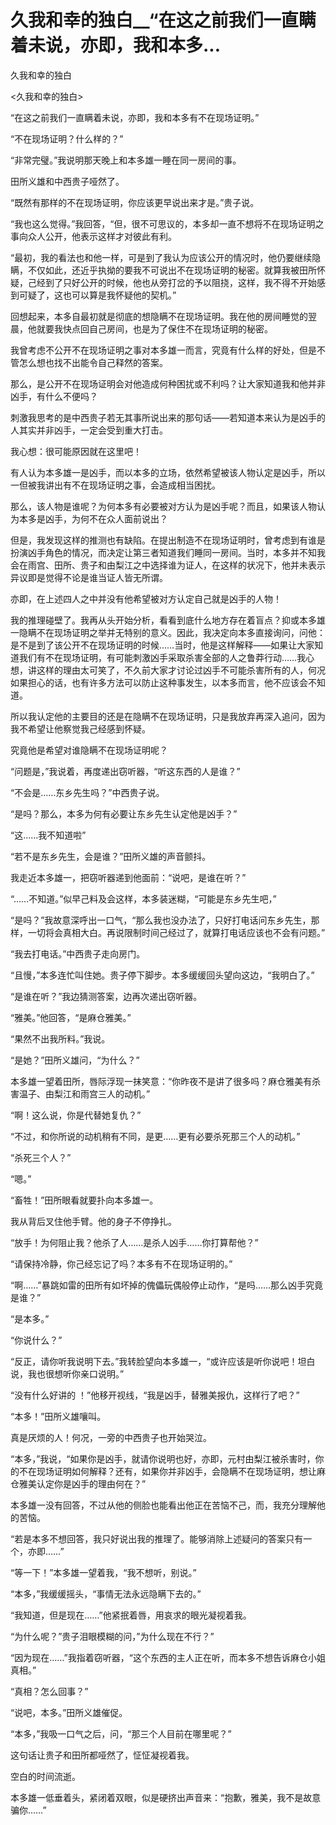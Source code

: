 # 久我和幸的独白__“在这之前我们一直瞒着未说，亦即，我和本多...

久我和幸的独白

<久我和幸的独白>

“在这之前我们一直瞒着未说，亦即，我和本多有不在现场证明。”

“不在现场证明？什么样的？”

“非常完璧。”我说明那天晚上和本多雄一睡在同一房间的事。

田所义雄和中西贵子哑然了。

“既然有那样的不在现场证明，你应该更早说出来才是。”贵子说。

“我也这么觉得。”我回答，“但，很不可思议的，本多却一直不想将不在现场证明之事向众人公开，他表示这样才对彼此有利。

“最初，我的看法也和他一样，可是到了我认为应该公开的情况时，他仍要继续隐瞒，不仅如此，还近乎执拗的要我不可说出不在现场证明的秘密。就算我被田所怀疑，己经到了只好公开的时候，他也从旁打岔的予以阻挠，这样，我不得不开始感到可疑了，这也可以算是我怀疑他的契机。”

回想起来，本多自最初就是彻底的想隐瞒不在现场证明。我在他的房间睡觉的翌晨，他就要我快点回自己房间，也是为了保住不在现场证明的秘密。

我曾考虑不公开不在现场证明之事对本多雄一而言，究竟有什么样的好处，但是不管怎么想也找不出能令自己释然的答案。

那么，是公开不在现场证明会对他造成何种困扰或不利吗？让大家知道我和他并非凶手，有什么不便吗？

刺激我思考的是中西贵子若无其事所说出来的那句话——若知道本来认为是凶手的人其实并非凶手，一定会受到重大打击。

我心想：很可能原因就在这里吧！

有人认为本多雄一是凶手，而以本多的立场，依然希望被该人物认定是凶手，所以一但被我讲出有不在现场证明之事，会造成相当困扰。

那么，该人物是谁呢？为何本多有必要被对方认为是凶手呢？而且，如果该人物认为本多是凶手，为何不在众人面前说出？

但是，我发现这样的推测也有缺陷。在提出制造不在现场证明时，曾考虑到有谁是扮演凶手角色的情况，而决定让第三者知道我们睡同一房间。当时，本多并不知我会在雨宫、田所、贵子和由梨江之中选择谁为证人，在这样的状况下，他并未表示异议即是觉得不论是谁当证人皆无所谓。

亦即，在上述四人之中并没有他希望被对方认定自己就是凶手的人物！

我的推理碰壁了。我再从头开始分析，看看到底什么地方存在着盲点？抑或本多雄一隐瞒不在现场证明之举并无特别的意义。因此，我决定向本多直接询问，问他：是不是到了该公开不在现场证明的时候……当时，他是这样解释——如果让大家知道我们有不在现场证明，有可能刺激凶手采取杀害全部的人之鲁莽行动……我心想，讲这样的理由太可笑了，不久前大家才讨论过凶手不可能杀害所有的人，何况如果担心的话，也有许多方法可以防止这种事发生，以本多而言，他不应该会不知道。

所以我认定他的主要目的还是在隐瞒不在现场证明，只是我放弃再深入追问，因为我不希望让他察觉我己经感到怀疑。

究竟他是希望对谁隐瞒不在现场证明呢？

“问题是，”我说着，再度递出窃听器，“听这东西的人是谁？”

“不会是……东乡先生吗？”中西贵子说。

“是吗？那么，本多为何有必要让东乡先生认定他是凶手？”

“这……我不知道啦”

“若不是东乡先生，会是谁？”田所义雄的声音颤抖。

我走近本多雄一，把窃听器递到他面前：“说吧，是谁在听？”

“……不知道。”似早己料及会这样，本多装迷糊，“可能是东乡先生吧，”

“是吗？”我故意深呼出一口气，“那么我也没办法了，只好打电话问东乡先生，那样，一切将会真相大白。再说限制时间己经过了，就算打电话应该也不会有问题。”

“我去打电话。”中西贵子走向房门。

“且慢，”本多连忙叫住她。贵子停下脚步。本多缓缓回头望向这边，“我明白了。”

“是谁在听？”我边猜测答案，边再次递出窃听器。

“雅美。”他回答，“是麻仓雅美。”

“果然不出我所料。”我说。

“是她？”田所义雄问，“为什么？”

本多雄一望着田所，唇际浮现一抹笑意：“你昨夜不是讲了很多吗？麻仓雅美有杀害温子、由梨江和雨宫三人的动机。”

“啊！这么说，你是代替她复仇？”

“不过，和你所说的动机稍有不同，是更……更有必要杀死那三个人的动机。”

“杀死三个人？”

“嗯。”

“畜牲！”田所眼看就要扑向本多雄一。

我从背后叉住他手臂。他的身子不停挣扎。

“放手！为何阻止我？他杀了人……是杀人凶手……你打算帮他？”

“请保持冷静，你己经忘记了吗？本多有不在现场证明的。”

“啊……”暴跳如雷的田所有如坏掉的傀儡玩偶般停止动作，“是吗……那么凶手究竟是谁？”

“是本多。”

“你说什么？”

“反正，请你听我说明下去。”我转脸望向本多雄一，“或许应该是听你说吧！坦白说，我也很想听你亲口说明。”

“没有什么好讲的 ！”他移开视线，“我是凶手，替雅美报仇，这样行了吧？”

“本多！”田所义雄嚷叫。

真是厌烦的人！何况，一旁的中西贵子也开始哭泣。

“本多，”我说，“如果你是凶手，就请你说明也好，亦即，元村由梨江被杀害时，你的不在现场证明如何解释？还有，如果你并非凶手，会隐瞒不在现场证明，想让麻仓雅美认定你是凶手的理由何在？”

本多雄一没有回答，不过从他的侧脸也能看出他正在苦恼不己，而，我充分理解他的苦恼。

“若是本多不想回答，我只好说出我的推理了。能够消除上述疑问的答案只有一个，亦即……”

“等一下！”本多雄一望着我，“我不想听，别说。”

“本多，”我缓缓摇头，“事情无法永远隐瞒下去的。”

“我知道，但是现在……”他紧抿着唇，用哀求的眼光凝视着我。

“为什么呢？”贵子泪眼模糊的问，”为什么现在不行？”

“因为现在……”我指着窃听器，“这个东西的主人正在听，而本多不想告诉麻仓小姐真相。”

“真相？怎么回事？”

“说吧，本多。”田所义雄催促。

“本多，”我吸一口气之后，问，“那三个人目前在哪里呢？”

这句话让贵子和田所都哑然了，怔怔凝视着我。

空白的时间流逝。

本多雄一低垂着头，紧闭着双眼，似是硬挤出声音来：“抱歉，雅美，我不是故意骗你……”